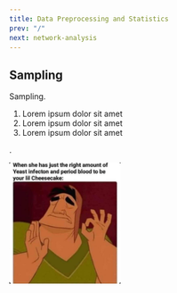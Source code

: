 ```yaml
---
title: Data Preprocessing and Statistics
prev: "/"
next: network-analysis
---
```



## Sampling

Sampling. 

1. Lorem ipsum dolor sit amet
1. Lorem ipsum dolor sit amet
1. Lorem ipsum dolor sit amet

.

<img src="/images/cheesecake.jpg" width="200" />

